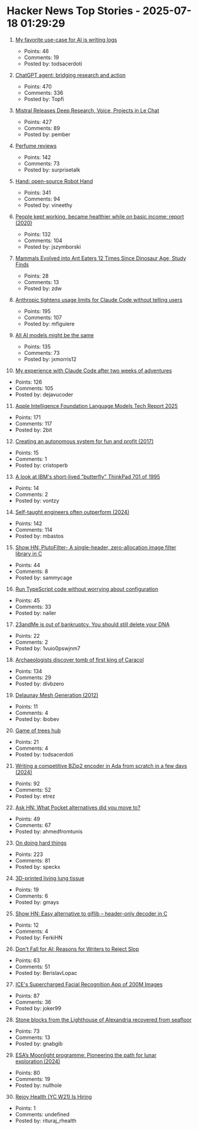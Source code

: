 # Hacker News Top Stories - 2025-07-18 01:29:29

1. [My favorite use-case for AI is writing logs](https://newsletter.vickiboykis.com/archive/my-favorite-use-case-for-ai-is-writing-logs/)
   - Points: 46
   - Comments: 19
   - Posted by: todsacerdoti

2. [ChatGPT agent: bridging research and action](https://openai.com/index/introducing-chatgpt-agent/)
   - Points: 470
   - Comments: 336
   - Posted by: Topfi

3. [Mistral Releases Deep Research, Voice, Projects in Le Chat](https://mistral.ai/news/le-chat-dives-deep)
   - Points: 427
   - Comments: 89
   - Posted by: pember

4. [Perfume reviews](https://gwern.net/blog/2025/perfume)
   - Points: 142
   - Comments: 73
   - Posted by: surprisetalk

5. [Hand: open-source Robot Hand](https://github.com/pollen-robotics/AmazingHand)
   - Points: 341
   - Comments: 94
   - Posted by: vineethy

6. [People kept working, became healthier while on basic income: report (2020)](https://www.cbc.ca/news/canada/hamilton/basic-income-mcmaster-report-1.5485729)
   - Points: 132
   - Comments: 104
   - Posted by: jszymborski

7. [Mammals Evolved into Ant Eaters 12 Times Since Dinosaur Age, Study Finds](https://news.njit.edu/mammals-evolved-ant-eaters-12-times-dinosaur-age-study-finds)
   - Points: 28
   - Comments: 13
   - Posted by: zdw

8. [Anthropic tightens usage limits for Claude Code without telling users](https://techcrunch.com/2025/07/17/anthropic-tightens-usage-limits-for-claude-code-without-telling-users/)
   - Points: 195
   - Comments: 107
   - Posted by: mfiguiere

9. [All AI models might be the same](https://blog.jxmo.io/p/there-is-only-one-model)
   - Points: 135
   - Comments: 73
   - Posted by: jxmorris12

10. [My experience with Claude Code after two weeks of adventures](https://sankalp.bearblog.dev/my-claude-code-experience-after-2-weeks-of-usage/)
   - Points: 126
   - Comments: 105
   - Posted by: dejavucoder

11. [Apple Intelligence Foundation Language Models Tech Report 2025](https://machinelearning.apple.com/research/apple-foundation-models-tech-report-2025)
   - Points: 171
   - Comments: 117
   - Posted by: 2bit

12. [Creating an autonomous system for fun and profit (2017)](https://blog.thelifeofkenneth.com/2017/11/creating-autonomous-system-for-fun-and.html)
   - Points: 15
   - Comments: 1
   - Posted by: cristoperb

13. [A look at IBM's short-lived "butterfly" ThinkPad 701 of 1995](https://www.fastcompany.com/91356463/ibm-thinkpad-701-butterfly-keyboard)
   - Points: 14
   - Comments: 2
   - Posted by: vontzy

14. [Self-taught engineers often outperform (2024)](https://michaelbastos.com/blog/why-self-taught-engineers-often-outperform)
   - Points: 142
   - Comments: 114
   - Posted by: mbastos

15. [Show HN: PlutoFilter- A single-header, zero-allocation image filter library in C](https://github.com/sammycage/plutofilter)
   - Points: 44
   - Comments: 8
   - Posted by: sammycage

16. [Run TypeScript code without worrying about configuration](https://tsx.is/)
   - Points: 45
   - Comments: 33
   - Posted by: nailer

17. [23andMe is out of bankruptcy. You should still delete your DNA](https://www.washingtonpost.com/technology/2025/07/17/23andme-bankruptcy-privacy/)
   - Points: 22
   - Comments: 2
   - Posted by: 1vuio0pswjnm7

18. [Archaeologists discover tomb of first king of Caracol](https://uh.edu/news-events/stories/2025/july/07102025-caracol-chase-discovery-maya-ruler.php)
   - Points: 134
   - Comments: 29
   - Posted by: divbzero

19. [Delaunay Mesh Generation (2012)](https://people.eecs.berkeley.edu/~jrs/meshbook.html)
   - Points: 11
   - Comments: 4
   - Posted by: ibobev

20. [Game of trees hub](https://gothub.org/)
   - Points: 21
   - Comments: 4
   - Posted by: todsacerdoti

21. [Writing a competitive BZip2 encoder in Ada from scratch in a few days (2024)](https://gautiersblog.blogspot.com/2024/11/writing-bzip2-encoder-in-ada-from.html)
   - Points: 92
   - Comments: 52
   - Posted by: etrez

22. [Ask HN: What Pocket alternatives did you move to?](undefined)
   - Points: 49
   - Comments: 67
   - Posted by: ahmedfromtunis

23. [On doing hard things](https://parv.bearblog.dev/kayaking/)
   - Points: 223
   - Comments: 81
   - Posted by: speckx

24. [3D-printed living lung tissue](https://news.ok.ubc.ca/2025/07/15/ubco-researchers-create-3d-printed-living-lung-tissue/)
   - Points: 19
   - Comments: 6
   - Posted by: gmays

25. [Show HN: Easy alternative to giflib – header-only decoder in C](https://github.com/Ferki-git-creator/TurboStitchGIF-HeaderOnly-Fast-ZeroAllocation-PlatformIndependent-Embedded-C-GIF-Decoder)
   - Points: 12
   - Comments: 4
   - Posted by: FerkiHN

26. [Don't Fall for AI: Reasons for Writers to Reject Slop](https://mythcreants.com/blog/dont-fall-for-ai-nine-reasons-for-writers-to-reject-slop/)
   - Points: 63
   - Comments: 51
   - Posted by: BerislavLopac

27. [ICE's Supercharged Facial Recognition App of 200M Images](https://www.404media.co/inside-ices-supercharged-facial-recognition-app-of-200-million-images/)
   - Points: 87
   - Comments: 36
   - Posted by: joker99

28. [Stone blocks from the Lighthouse of Alexandria recovered from seafloor](https://archaeologymag.com/2025/07/lighthouse-of-alexandria-rises-again/)
   - Points: 73
   - Comments: 13
   - Posted by: gnabgib

29. [ESA’s Moonlight programme: Pioneering the path for lunar exploration (2024)](https://www.esa.int/Applications/Connectivity_and_Secure_Communications/ESA_s_Moonlight_programme_Pioneering_the_path_for_lunar_exploration)
   - Points: 80
   - Comments: 19
   - Posted by: nullhole

30. [Rejoy Health (YC W21) Is Hiring](https://www.ycombinator.com/companies/rejoy-health/jobs/DCsxNgv-software-engineer)
   - Points: 1
   - Comments: undefined
   - Posted by: rituraj_rhealth

